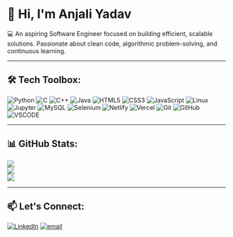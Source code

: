 # 👋 Hi, I'm Anjali Yadav

💻 An aspiring Software Engineer focused on building efficient, scalable solutions. Passionate about clean code, algorithmic problem-solving, and continuous learning.

---

## 🛠️ Tech Toolbox:

![Python](https://img.shields.io/badge/python-3670A0?style=for-the-badge&logo=python&logoColor=ffdd54) ![C](https://img.shields.io/badge/c-%2300599C.svg?style=for-the-badge&logo=c&logoColor=white) ![C++](https://img.shields.io/badge/c++-%2300599C.svg?style=for-the-badge&logo=c%2B%2B&logoColor=white) ![Java](https://img.shields.io/badge/java-%23ED8B00.svg?style=for-the-badge&logo=openjdk&logoColor=white) ![HTML5](https://img.shields.io/badge/html5-%23E34F26.svg?style=for-the-badge&logo=html5&logoColor=white) ![CSS3](https://img.shields.io/badge/css3-%231572B6.svg?style=for-the-badge&logo=css3&logoColor=white) ![JavaScript](https://img.shields.io/badge/javascript-%23323330.svg?style=for-the-badge&logo=javascript&logoColor=%23F7DF1E) ![Linux](https://img.shields.io/badge/Linux-007ACC?style=for-the-badge&logo=linux&logoColor=white) ![Jupyter](https://img.shields.io/badge/Jupyter-2ECC71?style=for-the-badge&logo=jupyter&logoColor=white) ![MySQL](https://img.shields.io/badge/mysql-4479A1.svg?style=for-the-badge&logo=mysql&logoColor=white) ![Selenium](https://img.shields.io/badge/-Selenium-4A4A4A?style=for-the-badge&logo=selenium&logoColor=white) ![Netlify](https://img.shields.io/badge/netlify-%23000000.svg?style=for-the-badge&logo=netlify&logoColor=#00C7B7) ![Vercel](https://img.shields.io/badge/vercel-%23000000.svg?style=for-the-badge&logo=vercel&logoColor=white) ![Git](https://img.shields.io/badge/git-%23F05033.svg?style=for-the-badge&logo=git&logoColor=white) ![GitHub](https://img.shields.io/badge/github-%23121011.svg?style=for-the-badge&logo=github&logoColor=white) ![VSCODE](https://img.shields.io/badge/VSCODE-007ACC.svg?style=for-the-badge&logoColor=white)

---

## 📊 GitHub Stats:

![](https://github-readme-stats.vercel.app/api?username=anjali-yadav17&theme=midnight-purple&hide_border=false&include_all_commits=false&count_private=false)<br/>
![](https://nirzak-streak-stats.vercel.app/?user=anjali-yadav17&theme=midnight-purple&hide_border=false&cache_seconds=10)<br/>
![](https://github-readme-stats.vercel.app/api/top-langs/?username=anjali-yadav17&theme=midnight-purple&hide_border=false&include_all_commits=false&count_private=false&layout=compact)

---

## 📫 Let's Connect:

[![LinkedIn](https://img.shields.io/badge/LinkedIn-%230077B5.svg?logo=linkedin&logoColor=white)](https://linkedin.com/in/anjali-yadavlpu2027) [![email](https://img.shields.io/badge/Email-D14836?logo=gmail&logoColor=white)](mailto:anjaliy523281@gmail.com)
